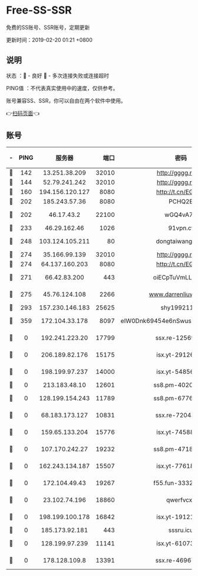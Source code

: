 # Free-SS-SSR

免费的SS账号、SSR账号，定期更新

更新时间：2019-02-20 01:21 +0800

## 说明

状态     ：🙂 - 良好 🙁 - 多次连接失败或连接超时

PING值   ：不代表真实使用中的速度，仅供参考。

账号兼容SS、SSR，你可以自由在两个软件中使用。

👉[扫码页面](https://liesauer.github.io/free-ss-ssr.github.io/)👈

## 账号

|-|PING|服务器|端口|密码|加密方式|区域|
|:----:|:----:|:-----:|-----:|:----:|:----:|:----:|
|🙂|142|13.251.38.209|32010|http://gggg.rocks|chacha20|SG|
|🙂|144|52.79.241.242|32010|http://gggg.rocks|chacha20|KR|
|🙂|160|194.156.120.127|8080|http://t.cn/EGJIyrl|rc4-md5|RU|
|🙂|202|185.243.57.36|8080|PCHQ2E|rc4-md5|US|
|🙂|202|46.17.43.2|22100|wGQ4vA7D|aes-256-gcm|RU|
|🙂|233|46.29.162.46|1026|91vpn.cf|rc4-md5|RU|
|🙂|248|103.124.105.211|80|dongtaiwang.com|aes-256-cfb|US|
|🙂|274|35.166.99.139|32010|http://gggg.rocks|chacha20|US|
|🙂|274|64.137.160.203|8080|http://t.cn/EGJIyrl|rc4-md5|CA|
|🙂|271|66.42.83.200|443|oiECpTuVmLLxk4Ts|aes-256-cfb|US|
|🙂|275|45.76.124.108|2266|www.darrenliuwei.com|aes-256-cfb|AU|
|🙂|293|157.230.146.183|25625|shy19921124|rc4-md5|US|
|🙂|359|172.104.33.178|8097|eIW0Dnk69454e6nSwuspv9DmS201tQ0D|aes-256-cfb|SG|
|🙁|0|192.241.223.20|17799|ssx.re-12569451|aes-256-cfb|US|
|🙁|0|206.189.82.176|15175|isx.yt-29126697|aes-256-cfb|SG|
|🙁|0|198.199.97.237|14000|isx.yt-54856932|aes-256-cfb|US|
|🙁|0|213.183.48.10|12601|ss8.pm-40202630|rc4-md5|RU|
|🙁|0|128.199.154.243|11789|ss8.pm-67760833|aes-256-cfb|SG|
|🙁|0|68.183.173.127|10831|ssx.re-72043236|aes-256-cfb|US|
|🙁|0|159.65.133.204|15776|isx.yt-74588926|aes-256-cfb|SG|
|🙁|0|107.170.242.27|19232|ss8.pm-47184551|aes-256-cfb|US|
|🙁|0|162.243.134.187|15507|isx.yt-77618718|aes-256-cfb|US|
|🙁|0|172.104.49.43|19267|f55.fun-33324216|aes-256-cfb|SG|
|🙁|0|23.102.74.196|18860|qwerfvcxz|aes-256-gcm|JP|
|🙁|0|198.199.100.178|16842|isx.yt-19121084|aes-256-cfb|US|
|🙁|0|185.173.92.181|443|sssru.icu|rc4-md5|RU|
|🙁|0|128.199.97.239|11141|isx.yt-61073883|aes-256-cfb|SG|
|🙁|0|178.128.109.8|13391|ssx.re-46967706|aes-256-cfb|SG|
